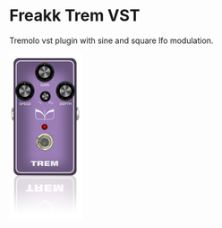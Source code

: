 Freakk Trem VST
=====================

Tremolo vst plugin with sine and square lfo modulation.

![alt tag](screenshot.png)
